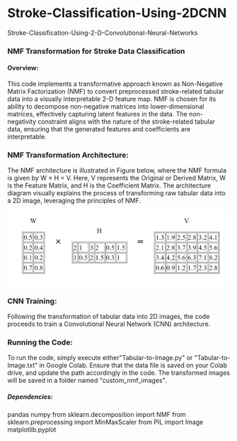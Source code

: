 # Stroke-Classification-Using-2DCNN
Stroke-Classification-Using-2-D-Convolutional-Neural-Networks

### NMF Transformation for Stroke Data Classification
#### Overview:
This code implements a transformative approach known as Non-Negative Matrix Factorization (NMF) to convert preprocessed stroke-related tabular data into a visually interpretable 2-D feature map. NMF is chosen for its ability to decompose non-negative matrices into lower-dimensional matrices, effectively capturing latent features in the data. The non-negativity constraint aligns with the nature of the stroke-related tabular data, ensuring that the generated features and coefficients are interpretable.

### NMF Transformation Architecture:
The NMF architecture is illustrated in Figure below, where the NMF formula is given by W × H = V. Here, V represents the Original or Derived Matrix, W is the Feature Matrix, and H is the Coefficient Matrix. The architecture diagram visually explains the process of transforming raw tabular data into a 2D image, leveraging the principles of NMF.
  
![NMF Architecture](https://github.com/ECOLS-research-group/Stroke-Classification-Using-2DCNN/blob/main/gitimage.png?raw=true)

### CNN Training:
Following the transformation of tabular data into 2D images, the code proceeds to train a Convolutional Neural Network (CNN) architecture. 

### Running the Code:
To run the code, simply execute either"Tabular-to-Image.py" or "Tabular-to-Image.txt" in Google Colab. Ensure that the data file is saved on your Colab drive, and update the path accordingly in the code. The transformed images will be saved in a folder named "custom_nmf_images".

##### Dependencies: 
 pandas 
 numpy 
 from sklearn.decomposition import NMF
 from sklearn.preprocessing import MinMaxScaler
 from PIL import Image
 matplotlib.pyplot
